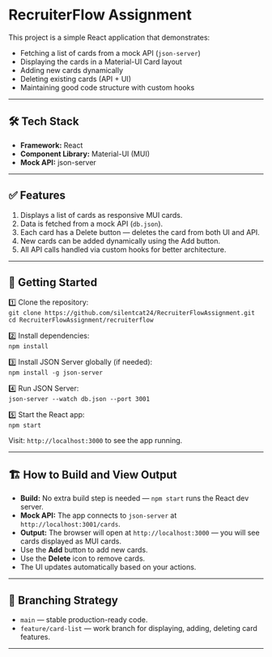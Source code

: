 # RecruiterFlow Assignment

This project is a simple React application that demonstrates:
- Fetching a list of cards from a mock API (`json-server`)
- Displaying the cards in a Material-UI Card layout
- Adding new cards dynamically
- Deleting existing cards (API + UI)
- Maintaining good code structure with custom hooks

---

## 🛠️ Tech Stack

- **Framework:** React
- **Component Library:** Material-UI (MUI)
- **Mock API:** json-server

---

## ✅ Features

1. Displays a list of cards as responsive MUI cards.
2. Data is fetched from a mock API (`db.json`).
3. Each card has a Delete button — deletes the card from both UI and API.
4. New cards can be added dynamically using the Add button.
5. All API calls handled via custom hooks for better architecture.

---

## 🚀 Getting Started

1️⃣ Clone the repository:  
`git clone https://github.com/silentcat24/RecruiterFlowAssignment.git`  
`cd RecruiterFlowAssignment/recruiterflow`

2️⃣ Install dependencies:  
`npm install`

3️⃣ Install JSON Server globally (if needed):  
`npm install -g json-server`

4️⃣ Run JSON Server:  
`json-server --watch db.json --port 3001`

5️⃣ Start the React app:  
`npm start`

Visit: `http://localhost:3000` to see the app running.

---

## 🏗️ How to Build and View Output

- **Build:** No extra build step is needed — `npm start` runs the React dev server.
- **Mock API:** The app connects to `json-server` at `http://localhost:3001/cards`.
- **Output:** The browser will open at `http://localhost:3000` — you will see cards displayed as MUI cards.
- Use the **Add** button to add new cards.
- Use the **Delete** icon to remove cards.
- The UI updates automatically based on your actions.

---

## 🌿 Branching Strategy

- `main` — stable production-ready code.
- `feature/card-list` — work branch for displaying, adding, deleting card features.

---



